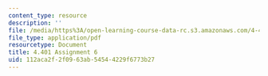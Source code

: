 ```yaml
---
content_type: resource
description: ''
file: /media/https%3A/open-learning-course-data-rc.s3.amazonaws.com/4-401-environmental-technologies-in-buildings-fall-2018/112aca2f2f0963ab54544229f6773b27_MIT4_401f18_assignment6.pdf
file_type: application/pdf
resourcetype: Document
title: 4.401 Assignment 6
uid: 112aca2f-2f09-63ab-5454-4229f6773b27
---
```


